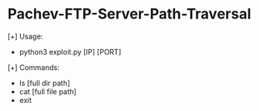 # Pachev-FTP-Server-Path-Traversal

[+] Usage:
  - python3 exploit.py [IP] [PORT]
  
[+] Commands:
  - ls [full dir path]  
  - cat [full file path]
  - exit
  
  
